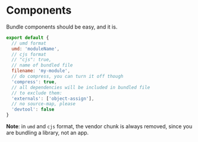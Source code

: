 # Components

Bundle components should be easy, and it is.

```js
export default {
  // umd format
  umd: 'moduleName',
  // cjs format
  // "cjs": true,
  // name of bundled file
  filename: 'my-module',
  // do compress, you can turn it off though
  'compress': true,
  // all dependencies will be included in bundled file
  // to exclude them:
  'externals': ['object-assign'],
  // no source-map, please
  'devtool': false
}
```

**Note**: in `umd` and `cjs` format, the vendor chunk is always removed, since you are bundling a library, not an app.
